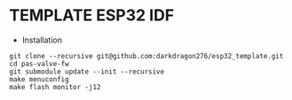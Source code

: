 # TEMPLATE ESP32 IDF

- Installation
```
git clone --recursive git@github.com:darkdragon276/esp32_template.git 
cd pas-valve-fw
git submodule update --init --recursive
make menuconfig
make flash monitor -j12
```
